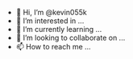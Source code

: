 - 👋 Hi, I’m @kevin055k
- 👀 I’m interested in ...
- 🌱 I’m currently learning ...
- 💞️ I’m looking to collaborate on ...
- 📫 How to reach me ...

<!---
kevin055k/kevin055k is a ✨ special ✨ repository because its `README.md` (this file) appears on your GitHub profile.
You can click the Preview link to take a look at your changes.
--->
